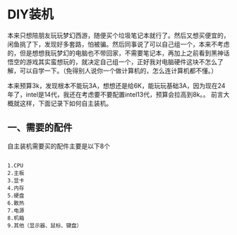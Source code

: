
# DIY装机

本来只想陪朋友玩玩梦幻西游，随便买个垃圾笔记本就行了。然后又想买便宜的，闲鱼挑了下，发现好多套路，怕被骗。然后同事说了可以自己组一个，本来不考虑的，但是想想我玩梦幻的电脑也不带回家，不需要笔记本，再加上之前看到黑神话悟空的游戏其实蛮想玩的，就决定自己组一个，正好我对电脑硬件这块不怎么了解，可以自学一下。（免得别人说你一个做计算机的，怎么连计算机都不懂。）

本来预算3k，发现根本不能玩3A，想想还是给6K，能玩玩基础3A，因为现在24年了，intel是14代，我还在考虑要不要配置intel13代，预算会拉高到8k。。
前言大概就这样，下面记录下如何自主装机。

## 一、需要的配件

自主装机需要买的配件主要是以下8个

```text

1.CPU
2.主板
3.显卡
4.内存
5.硬盘
6.散热
7.电源
8.机箱
9.其他（显示器、鼠标、键盘）

```
